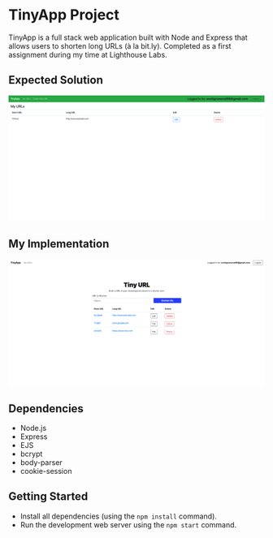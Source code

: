 # TinyApp Project

TinyApp is a full stack web application built with Node and Express that allows users to shorten long URLs (à la bit.ly). Completed as a first assignment during my time at Lighthouse Labs.

## Expected Solution

!["screenshot description"](./docs/expected-img.png)

## My Implementation
!["screenshot description"](./docs/myversion-img.png)

## Dependencies

- Node.js
- Express
- EJS
- bcrypt
- body-parser
- cookie-session

## Getting Started

- Install all dependencies (using the `npm install` command).
- Run the development web server using the `npm start` command.